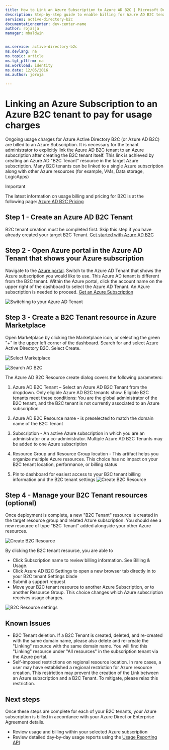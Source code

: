 ```yaml
---
title: How to Link an Azure Subscription to Azure AD B2C | Microsoft Docs
description: Step-by-step guide to enable billing for Azure AD B2C tenant into an Azure subscription.
services: active-directory-b2c
documentationcenter: dev-center-name
author: rojasja
manager: mbaldwin


ms.service: active-directory-b2c
ms.devlang: na
ms.topic: article
ms.tgt_pltfrm: na
ms.workload: identity
ms.date: 12/05/2016
ms.author: joroja

---
```

# Linking an Azure Subscription to an Azure B2C tenant to pay for usage charges

Ongoing usage charges for Azure Active Directory B2C (or Azure AD B2C) are billed to an Azure Subscription. It is necessary for the tenant administrator to explicitly link the Azure AD B2C tenant to an Azure subscription after creating the B2C tenant itself.  This link is achieved by creating an Azure AD "B2C Tenant" resource in the target Azure subscription. Many B2C tenants can be linked to a single Azure subscription along with other Azure resources (for example, VMs, Data storage, LogicApps)


> [!IMPORTANT]
> The latest information on usage billing and pricing for B2C is at the following page: [Azure AD B2C Pricing](
https://azure.microsoft.com/pricing/details/active-directory-b2c/)

## Step 1 - Create an Azure AD B2C Tenant
B2C tenant creation must be completed first. Skip this step if you have already created your target B2C Tenant. [Get started with Azure AD B2C](active-directory-b2c-get-started.md)

## Step 2 - Open Azure portal in the Azure AD Tenant that shows your Azure subscription
Navigate to the [Azure portal](https://portal.azure.com). Switch to the Azure AD Tenant that shows the Azure subscription you would like to use. This Azure AD tenant is different from the B2C tenant. Within the Azure portal, click the account name on the upper right of the dashboard to select the Azure AD Tenant. An Azure subscription is needed to proceed. [Get an Azure Subscription](https://account.windowsazure.com/signup?showCatalog=True)

![Switching to your Azure AD Tenant](./media/active-directory-b2c-how-to-enable-billing/SelectAzureADTenant.png)

## Step 3 - Create a B2C Tenant resource in Azure Marketplace
Open Marketplace by clicking the Marketplace icon, or selecting the green "+" in the upper left corner of the dashboard.  Search for and select Azure Active Directory B2C. Select Create.

![Select Marketplace](./media/active-directory-b2c-how-to-enable-billing/marketplace.png)

![Search AD B2C](./media/active-directory-b2c-how-to-enable-billing/searchb2c.png)

The Azure AD B2C Resource create dialog covers the following parameters:

1. Azure AD B2C Tenant – Select an Azure AD B2C Tenant from the dropdown.  Only eligible Azure AD B2C tenants show.  Eligible B2C tenants meet these conditions: You are the global administrator of the B2C tenant, and the B2C tenant is not currently associated to an Azure subscription

2. Azure AD B2C Resource name - is preselected to match the domain name of the B2C Tenant

3. Subscription - An active Azure subscription in which you are an administrator or a co-administrator.  Multiple Azure AD B2C Tenants may be added to one Azure subscription

4. Resource Group and Resource Group location - This artifact helps you organize multiple Azure resources.  This choice has no impact on your B2C tenant location, performance, or billing status

5. Pin to dashboard for easiest access to your B2C tenant billing information and the B2C tenant settings
![Create B2C Resource](./media/active-directory-b2c-how-to-enable-billing/createresourceb2c.png)

## Step 4 - Manage your B2C Tenant resources (optional)
Once deployment is complete, a new "B2C Tenant" resource is created in the target resource group and related Azure subscription.  You should see a new resource of type "B2C Tenant" added alongside your other Azure resources.

![Create B2C Resource](./media/active-directory-b2c-how-to-enable-billing/b2cresourcedashboard.png)

By clicking the B2C tenant resource, you are able to
- Click Subscription name to review billing information. See Billing & Usage.
- Click Azure AD B2C Settings to open a new browser tab directly in to your B2C tenant Settings blade
- Submit a support request
- Move your B2C tenant resource to another Azure Subscription, or to another Resource Group.  This choice changes which Azure subscription receives usage charges.

![B2C Resource settings](./media/active-directory-b2c-how-to-enable-billing/b2cresourcesettings.png)

## Known Issues
- B2C Tenant deletion. If a B2C Tenant is created, deleted, and re-created with the same domain name, please also delete and re-create the "Linking" resource with the same domain name.  You will find this "Linking" resource under "All resources" in the subscription tenant via the Azure portal.
- Self-imposed restrictions on regional resource location.  In rare cases, a user may have established a regional restriction for Azure resource creation.  This restriction may prevent the creation of the Link between an Azure subscription and a B2C Tenant. To mitigate, please relax this restriction.

## Next steps
Once these steps are complete for each of your B2C tenants, your Azure subscription is billed in accordance with your Azure Direct or Enterprise Agreement details.
- Review usage and billing within your selected Azure subscription
- Review detailed day-by-day usage reports using the [Usage Reporting API](active-directory-b2c-reference-usage-reporting-api.md)
